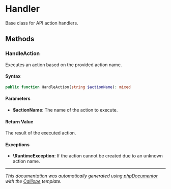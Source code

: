 # Handler

Base class for API action handlers.

## Methods

### HandleAction

Executes an action based on the provided action name.

#### Syntax

```php
public function HandleAction(string $actionName): mixed
```

#### Parameters

- **$actionName**: The name of the action to execute.

#### Return Value

The result of the executed action.

#### Exceptions

- **\RuntimeException**: If the action cannot be created due to an unknown action name.

---

*This documentation was automatically generated using [phpDocumentor](http://www.phpdoc.org/) with the [Calliope](https://github.com/DaphneWebFramework/Calliope) template.*
